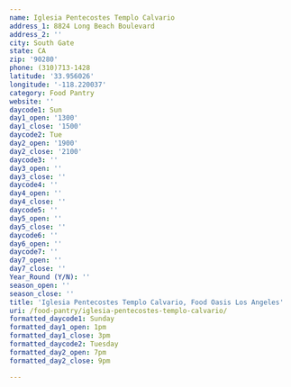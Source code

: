 ```yaml
---
name: Iglesia Pentecostes Templo Calvario
address_1: 8824 Long Beach Boulevard
address_2: ''
city: South Gate
state: CA
zip: '90280'
phone: (310)713-1428
latitude: '33.956026'
longitude: '-118.220037'
category: Food Pantry
website: ''
daycode1: Sun
day1_open: '1300'
day1_close: '1500'
daycode2: Tue
day2_open: '1900'
day2_close: '2100'
daycode3: ''
day3_open: ''
day3_close: ''
daycode4: ''
day4_open: ''
day4_close: ''
daycode5: ''
day5_open: ''
day5_close: ''
daycode6: ''
day6_open: ''
daycode7: ''
day7_open: ''
day7_close: ''
Year_Round (Y/N): ''
season_open: ''
season_close: ''
title: 'Iglesia Pentecostes Templo Calvario, Food Oasis Los Angeles'
uri: /food-pantry/iglesia-pentecostes-templo-calvario/
formatted_daycode1: Sunday
formatted_day1_open: 1pm
formatted_day1_close: 3pm
formatted_daycode2: Tuesday
formatted_day2_open: 7pm
formatted_day2_close: 9pm

---
```

